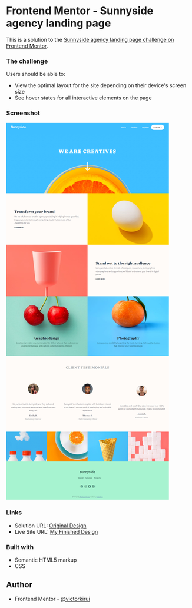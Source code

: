 # Frontend Mentor - Sunnyside agency landing page

This is a solution to the [Sunnyside agency landing page challenge on Frontend Mentor](https://www.frontendmentor.io/challenges/sunnyside-agency-landing-page-7yVs3B6ef). 


### The challenge

Users should be able to:

- View the optimal layout for the site depending on their device's screen size
- See hover states for all interactive elements on the page

### Screenshot

![](./images/screencapture.png)


### Links

- Solution URL: [Original Design](https://www.frontendmentor.io/challenges/sunnyside-agency-landing-page-7yVs3B6ef)
- Live Site URL: [My Finished Design](https://your-live-site-url.com)

### Built with

- Semantic HTML5 markup
- CSS

## Author

- Frontend Mentor - [@victorkirui](https://www.frontendmentor.io/profile/victorkirui)


